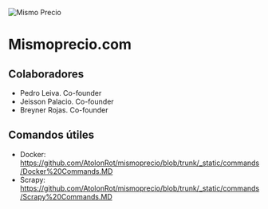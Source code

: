 ![Mismo Precio](https://github.com/AtolonRot/mismoprecio/blob/trunk/_static/images/profile%20photo.png)

# Mismoprecio.com
## Colaboradores
- Pedro Leiva. Co-founder
- Jeisson Palacio. Co-founder
- Breyner Rojas. Co-founder

## Comandos útiles
- Docker: https://github.com/AtolonRot/mismoprecio/blob/trunk/_static/commands/Docker%20Commands.MD
- Scrapy: https://github.com/AtolonRot/mismoprecio/blob/trunk/_static/commands/Scrapy%20Commands.MD